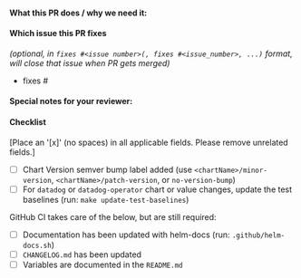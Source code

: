 #### What this PR does / why we need it:

#### Which issue this PR fixes
*(optional, in `fixes #<issue number>(, fixes #<issue_number>, ...)` format, will close that issue when PR gets merged)*
  - fixes #

#### Special notes for your reviewer:

#### Checklist
[Place an '[x]' (no spaces) in all applicable fields. Please remove unrelated fields.]
- [ ] Chart Version semver bump label added (use `<chartName>/minor-version`, `<chartName>/patch-version`, or `no-version-bump`)
- [ ] For `datadog` or `datadog-operator` chart or value changes, update the test baselines (run: `make update-test-baselines`)

GitHub CI takes care of the below, but are still required:
- [ ] Documentation has been updated with helm-docs (run: `.github/helm-docs.sh`)
- [ ] `CHANGELOG.md` has been updated 
- [ ] Variables are documented in the `README.md`

